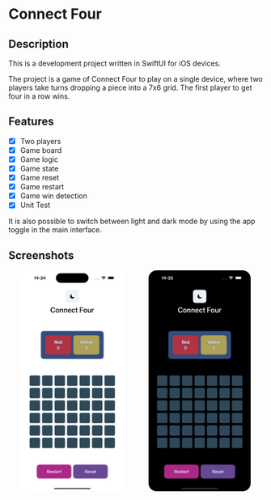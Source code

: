 # Connect Four

## Description
This is a development project written in SwiftUI for iOS devices.

The project is a game of Connect Four to play on a single device, where two players take turns dropping a piece into a 7x6 grid. The first player to get four in a row wins.

## Features
- [x] Two players
- [x] Game board
- [x] Game logic
- [x] Game state
- [x] Game reset
- [x] Game restart
- [x] Game win detection
- [x] Unit Test

It is also possible to switch between light and dark mode by using the app toggle in the main interface.

## Screenshots
<div style="display: flex; justify-content: space-around">
    <!-- Light theme screenshot -->
    <img src="img/light_theme.png" alt="Light Theme" width="40%" style="border-radius: 1rem">
    <!-- Dark theme screenshot -->
    <img src="img/dark_theme.png" alt="Dark Theme" width="40%" style="border-radius: 1rem">
</div>



